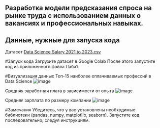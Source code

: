 ## Разработка модели предсказания спроса на рынке труда с использованием данных о вакансиях и профессиональных навыках.

## Данные, нужные для запуска кода
Датасет [Data Science Salary 2021 to 2023.csv](https://github.com/Ludestor/Laba1/files/14027823/Data.Science.Salary.2021.to.2023.csv)

#Запуск кода
Загрузите датасет в Google Colab
После этого запустите код из приложенного файла Лаба1

#Визуализация данных
Топ-15 наиболее оплачиваемых профессий в Data Science
![image](https://github.com/Ludestor/Laba1/assets/119999440/84f99896-e720-49b7-82f5-5c10041772ee)

Средняя заработная плата в зависимости от опыта
![image](https://github.com/Ludestor/Laba1/assets/119999440/0e049145-a2ae-447e-9836-69cf752b1d60)

Средняя зарплата по размеру компании
![image](https://github.com/Ludestor/Laba1/assets/119999440/142fc607-e881-443a-9ef3-0c54535acd35)

#Замечания
Убедитесь, что у вас установлены необходимые библиотеки (pandas, numpy, matplotlib, seaborn).
Запустите код последовательно, следуя инструкциям.
